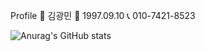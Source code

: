 Profile
🤍 김광민
💚 1997.09.10
📞 010-7421-8523




![Anurag's GitHub stats](https://github-readme-stats.vercel.app/api?username=anuraghazra&theme=dark&show_icons=true)
